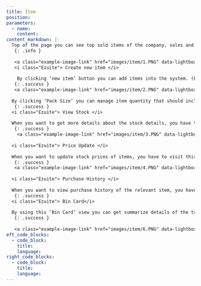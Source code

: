 ```yaml
---
title: Item
position:
parameters:
  - name:
    content:
content_markdown: |-
  Top of the page you can see top sold items of the company, sales and purchase history of the company. (Figure 5.1.0) Through the smart table you can view items which are already in the system. By clicking ‘Action’ button you can view more functions that you can do. (Figure 5.1.1) 
   {: .info }
   
   <a class="example-image-link" href="images/item/1.PNG" data-lightbox="example-1"><img class="example-image" src="images/item/1.PNG" alt=""></a> 
   <i class="Ezuite"> Create new item </i>
   
    By clicking ‘new item’ button you can add items into the system. (Figure 5.1.2) There you can add suppliers also into the system by using green color plus mark which is located near ‘Supplier’ field. By clicking other green color plus mark you can create item groups. (Figure 5.1.4) There ‘ROL’ and ‘ROQ’ mean in order to reorder level and reorder quantity. 
   {: .success }
   <a class="example-image-link" href="images/item/2.PNG" data-lightbox="example-1"><img class="example-image" src="images/item/2.PNG" alt=""></a> 
  
  By clicking ‘Pack Size’ you can manage item quantity that should include a pack. You can select item type by clicking ‘Category’. You can add item brand and item model by clicking ‘Plus’ marks which are behind the ‘Brand’ and ‘Model’ fields. (Figure 5.1.5 & Figure 5.1.6) ‘Brand’ field is an autocompleted field in the ‘Model Information’ view. 
   {: .success }
  <i class="Ezuite"> View Stock </i>
  
  When you want to get more details about the stock details, you have to visit ‘View Stock’ view. (Figure 5.1.7) There ‘Location’ is autocompleted field. After you selecting location, stock details that relates to the relevant item will appear on the table. 
   {: .success }
    <a class="example-image-link" href="images/item/3.PNG" data-lightbox="example-1"><img class="example-image" src="images/item/3.PNG" alt=""></a> 
  
  <i class="Ezuite"> Price Update </i>
  
  When you want to update stock prices of items, you have to visit this ‘Price Update’ view. (Figure 5.1.8) There also ‘Location’ field is autocompleted field. After you select location, you can view below interface. There you can select that the update is done through whether cost wise or price wise by putting ‘Tick’ mark. And you have to mention the price and then click ‘Update’ button. 
   {: .success }
   <a class="example-image-link" href="images/item/4.PNG" data-lightbox="example-1"><img class="example-image" src="images/item/4.PNG" alt=""></a> 
  
  <i class="Ezuite"> Purchase History </i>
  
  When you want to view purchase history of the relevant item, you have to visit ‘Purchase History’ view. (Figure 5.1.9) 
   {: .success }
  <i class="Ezuite"> Bin Card</i> 
  
  By using this ‘Bin Card’ view you can get summarize details of the transactions of the relevant item. There you can search transaction by date wise, location wise or both. ‘Location’ field is autocompleted field. You have to click ‘View’ button after you putting date and location. Then you can view relevant transaction details which were loaded to the smart table. (Figure 5.1.10)  
   {: .success }
   
   <a class="example-image-link" href="images/item/6.PNG" data-lightbox="example-1"><img class="example-image" src="images/item/6.PNG" alt=""></a> 
eft_code_blocks:
  - code_block:
    title:
    language:
right_code_blocks:
  - code_block:
    title:
    language:
---
```

